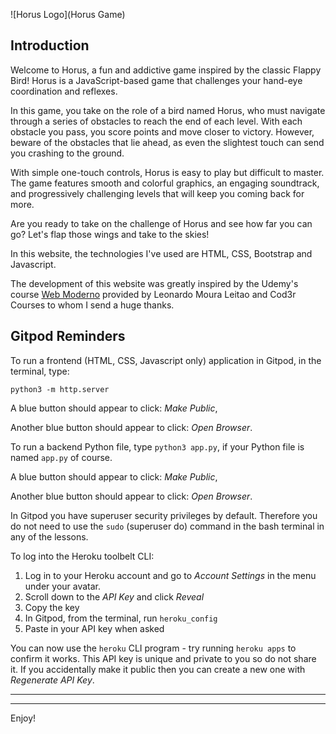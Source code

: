 ![Horus Logo](Horus Game)

## Introduction

Welcome to Horus, a fun and addictive game inspired by the classic Flappy Bird! Horus is a JavaScript-based game that challenges your hand-eye coordination and reflexes.

In this game, you take on the role of a bird named Horus, who must navigate through a series of obstacles to reach the end of each level. With each obstacle you pass, you score points and move closer to victory. However, beware of the obstacles that lie ahead, as even the slightest touch can send you crashing to the ground.

With simple one-touch controls, Horus is easy to play but difficult to master. The game features smooth and colorful graphics, an engaging soundtrack, and progressively challenging levels that will keep you coming back for more.

Are you ready to take on the challenge of Horus and see how far you can go? Let's flap those wings and take to the skies!


In this website, the technologies I've used are HTML, CSS, Bootstrap and Javascript.

The development of this website was greatly inspired by the Udemy's course [Web Moderno](https://www.udemy.com/course/curso-web/) provided by Leonardo Moura Leitao and Cod3r Courses to whom I send a huge thanks.

## Gitpod Reminders

To run a frontend (HTML, CSS, Javascript only) application in Gitpod, in the terminal, type:

`python3 -m http.server`

A blue button should appear to click: _Make Public_,

Another blue button should appear to click: _Open Browser_.

To run a backend Python file, type `python3 app.py`, if your Python file is named `app.py` of course.

A blue button should appear to click: _Make Public_,

Another blue button should appear to click: _Open Browser_.

In Gitpod you have superuser security privileges by default. Therefore you do not need to use the `sudo` (superuser do) command in the bash terminal in any of the lessons.

To log into the Heroku toolbelt CLI:

1. Log in to your Heroku account and go to *Account Settings* in the menu under your avatar.
2. Scroll down to the *API Key* and click *Reveal*
3. Copy the key
4. In Gitpod, from the terminal, run `heroku_config`
5. Paste in your API key when asked

You can now use the `heroku` CLI program - try running `heroku apps` to confirm it works. This API key is unique and private to you so do not share it. If you accidentally make it public then you can create a new one with _Regenerate API Key_.

------

---

Enjoy!

